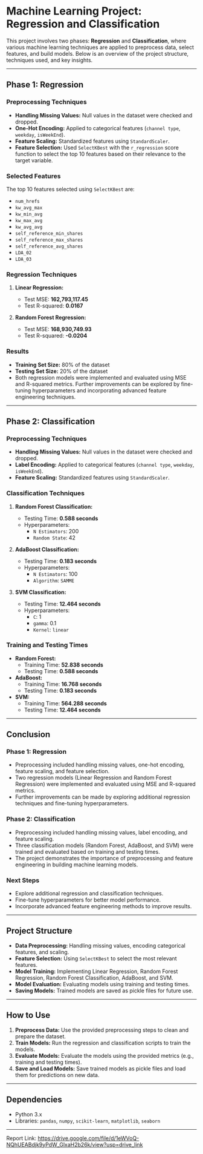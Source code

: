 # Machine Learning Project: Regression and Classification

This project involves two phases: **Regression** and **Classification**, where various machine learning techniques are applied to preprocess data, select features, and build models. Below is an overview of the project structure, techniques used, and key insights.

---

## **Phase 1: Regression**

### **Preprocessing Techniques**
- **Handling Missing Values:** Null values in the dataset were checked and dropped.
- **One-Hot Encoding:** Applied to categorical features (`channel type`, `weekday`, `isWeekEnd`).
- **Feature Scaling:** Standardized features using `StandardScaler`.
- **Feature Selection:** Used `SelectKBest` with the `r_regression` score function to select the top 10 features based on their relevance to the target variable.

### **Selected Features**
The top 10 features selected using `SelectKBest` are:
- `num_hrefs`
- `kw_avg_max`
- `kw_min_avg`
- `kw_max_avg`
- `kw_avg_avg`
- `self_reference_min_shares`
- `self_reference_max_shares`
- `self_reference_avg_shares`
- `LDA_02`
- `LDA_03`

### **Regression Techniques**
1. **Linear Regression:**
   - Test MSE: **162,793,117.45**
   - Test R-squared: **0.0167**

2. **Random Forest Regression:**
   - Test MSE: **168,930,749.93**
   - Test R-squared: **-0.0204**

### **Results**
- **Training Set Size:** 80% of the dataset
- **Testing Set Size:** 20% of the dataset
- Both regression models were implemented and evaluated using MSE and R-squared metrics. Further improvements can be explored by fine-tuning hyperparameters and incorporating advanced feature engineering techniques.

---

## **Phase 2: Classification**

### **Preprocessing Techniques**
- **Handling Missing Values:** Null values in the dataset were checked and dropped.
- **Label Encoding:** Applied to categorical features (`channel type`, `weekday`, `isWeekEnd`).
- **Feature Scaling:** Standardized features using `StandardScaler`.

### **Classification Techniques**
1. **Random Forest Classification:**
   - Testing Time: **0.588 seconds**
   - Hyperparameters:
     - `N Estimators`: 200
     - `Random State`: 42

2. **AdaBoost Classification:**
   - Testing Time: **0.183 seconds**
   - Hyperparameters:
     - `N Estimators`: 100
     - `Algorithm`: `SAMME`

3. **SVM Classification:**
   - Testing Time: **12.464 seconds**
   - Hyperparameters:
     - `C`: 1
     - `gamma`: 0.1
     - `Kernel`: `linear`

### **Training and Testing Times**
- **Random Forest:**
  - Training Time: **52.838 seconds**
  - Testing Time: **0.588 seconds**
- **AdaBoost:**
  - Training Time: **16.768 seconds**
  - Testing Time: **0.183 seconds**
- **SVM:**
  - Training Time: **564.288 seconds**
  - Testing Time: **12.464 seconds**

---

## **Conclusion**

### **Phase 1: Regression**
- Preprocessing included handling missing values, one-hot encoding, feature scaling, and feature selection.
- Two regression models (Linear Regression and Random Forest Regression) were implemented and evaluated using MSE and R-squared metrics.
- Further improvements can be made by exploring additional regression techniques and fine-tuning hyperparameters.

### **Phase 2: Classification**
- Preprocessing included handling missing values, label encoding, and feature scaling.
- Three classification models (Random Forest, AdaBoost, and SVM) were trained and evaluated based on training and testing times.
- The project demonstrates the importance of preprocessing and feature engineering in building machine learning models.

### **Next Steps**
- Explore additional regression and classification techniques.
- Fine-tune hyperparameters for better model performance.
- Incorporate advanced feature engineering methods to improve results.

---

## **Project Structure**
- **Data Preprocessing:** Handling missing values, encoding categorical features, and scaling.
- **Feature Selection:** Using `SelectKBest` to select the most relevant features.
- **Model Training:** Implementing Linear Regression, Random Forest Regression, Random Forest Classification, AdaBoost, and SVM.
- **Model Evaluation:** Evaluating models using training and testing times.
- **Saving Models:** Trained models are saved as pickle files for future use.

---

## **How to Use**
1. **Preprocess Data:** Use the provided preprocessing steps to clean and prepare the dataset.
2. **Train Models:** Run the regression and classification scripts to train the models.
3. **Evaluate Models:** Evaluate the models using the provided metrics (e.g., training and testing times).
4. **Save and Load Models:** Save trained models as pickle files and load them for predictions on new data.

---

## **Dependencies**
- Python 3.x
- Libraries: `pandas`, `numpy`, `scikit-learn`, `matplotlib`, `seaborn`

---



Report Link: https://drive.google.com/file/d/1eWVoQ-NQhUEABdjk9yPdW_GlxaH2b26k/view?usp=drive_link
